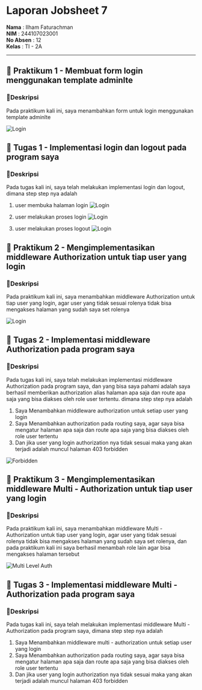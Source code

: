 # Laporan Jobsheet 7

**Nama**  : Ilham Faturachman  
**NIM**   : 244107023001  
**No Absen** : 12  
**Kelas** : TI - 2A  

---

## 📌 Praktikum 1 - Membuat form login menggunakan template adminlte

### 📝Deskripsi
Pada praktikum kali ini, saya menambahkan form  untuk login menggunakan template adminlte

![Login](Screenshot%20Laporan/Praktikum1/p-1.png)


## 📌 Tugas 1 - Implementasi login dan logout pada program saya

### 📝Deskripsi
Pada tugas kali ini, saya telah melakukan implementasi login dan logout, dimana step step nya adalah

1. user membuka halaman login
![Login](Screenshot%20Laporan/Tugas1/t-1.png)

2. user melakukan proses login
![Login](Screenshot%20Laporan/Tugas1/t-2.png)

3. user melakukan proses logout
![Login](Screenshot%20Laporan/Tugas1/t-3.png)


## 📌 Praktikum 2 - Mengimplementasikan middleware Authorization untuk tiap user yang login

### 📝Deskripsi
Pada praktikum kali ini, saya menambahkan middleware Authorization untuk tiap user yang login, agar user yang tidak sesuai rolenya tidak bisa mengakses halaman yang sudah saya set rolenya

![Login](Screenshot%20Laporan/Praktikum2/p-1.png)


## 📌 Tugas 2 - Implementasi middleware Authorization pada program saya

### 📝Deskripsi
Pada tugas kali ini, saya telah melakukan implementasi middleware Authorization pada program saya, dan yang bisa saya pahami adalah saya berhasil memberikan authorization alias halaman apa saja dan route apa saja yang bisa diakses oleh role user tertentu. dimana step step nya adalah

1. Saya Menambahkan middleware authorization untuk setiap user yang login
2. Saya Menambahkan authorization pada routing saya, agar saya bisa mengatur halaman apa saja dan route apa saja yang bisa diakses oleh role user tertentu
3. Dan jika user yang login authorization nya tidak sesuai maka yang akan terjadi adalah muncul halaman 403 forbidden

![Forbidden](Screenshot%20Laporan/Praktikum2/p-1.png)

## 📌 Praktikum 3 - Mengimplementasikan middleware Multi - Authorization untuk tiap user yang login

### 📝Deskripsi
Pada praktikum kali ini, saya menambahkan middleware Multi - Authorization untuk tiap user yang login, agar user yang tidak sesuai rolenya tidak bisa mengakses halaman yang sudah saya set rolenya, dan pada praktikum kali ini saya berhasil menambah role lain agar bisa mengakses halaman tersebut

![Multi Level Auth](Screenshot%20Laporan/Praktikum3/p-1.png)

## 📌 Tugas 3 - Implementasi middleware Multi - Authorization pada program saya

### 📝Deskripsi
Pada tugas kali ini, saya telah melakukan implementasi middleware Multi - Authorization pada program saya, dimana step step nya adalah

1. Saya Menambahkan middleware multi - authorization untuk setiap user yang login
2. Saya Menambahkan authorization pada routing saya, agar saya bisa mengatur halaman apa saja dan route apa saja yang bisa diakses oleh role user tertentu
3. Dan jika user yang login authorization nya tidak sesuai maka yang akan terjadi adalah muncul halaman 403 forbidden

